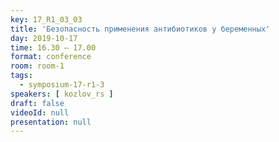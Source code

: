 ```yaml
---
key: 17_R1_03_03
title: 'Безопасность применения антибиотиков у беременных'
day: 2019-10-17
time: 16.30 – 17.00
format: conference
room: room-1
tags:
  - symposium-17-r1-3
speakers: [ kozlov_rs ]
draft: false
videoId: null
presentation: null
---
```

